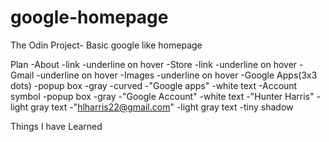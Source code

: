 # google-homepage

The Odin Project- Basic google like homepage

Plan
-About
-link
-underline on hover
-Store
-link
-underline on hover
-Gmail
-underline on hover
-Images
-underline on hover
-Google Apps(3x3 dots)
-popup box
-gray
-curved
-"Google apps"
-white text
-Account symbol
-popup box
-gray
-"Google Account"
-white text
-"Hunter Harris"
-light gray text
-"hlharris22@gmail.com"
-light gray text
-tiny shadow

Things I have Learned
